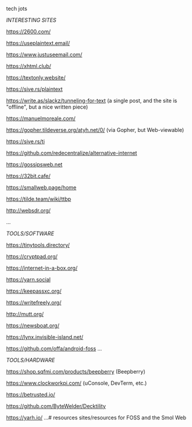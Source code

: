 tech jots

*INTERESTING SITES*

https://2600.com/

https://useplaintext.email/

https://www.justuseemail.com/

https://xhtml.club/

https://textonly.website/

https://sive.rs/plaintext

https://write.as/slackz/tunneling-for-text (a single post, and the site is "offline", but  a nice written piece)

https://manuelmoreale.com/

https://gopher.tildeverse.org/atyh.net/0/ (via Gopher, but Web-viewable)

https://sive.rs/ti

https://github.com/redecentralize/alternative-internet

https://gossipsweb.net

https://32bit.cafe/

https://smallweb.page/home

https://tilde.team/wiki/ttbp

http://websdr.org/

...

*TOOLS/SOFTWARE*

https://tinytools.directory/

https://cryptpad.org/

https://internet-in-a-box.org/

https://yarn.social

https://keepassxc.org/

https://writefreely.org/

http://mutt.org/

https://newsboat.org/

https://lynx.invisible-island.net/

https://github.com/offa/android-foss
...

*TOOLS/HARDWARE*

https://shop.sqfmi.com/products/beepberry (Beepberry)

https://www.clockworkpi.com/ (uConsole, DevTerm, etc.)

https://betrusted.io/

https://github.com/ByteWelder/Decktility

https://yarh.io/
...# resources
sites/resources for FOSS and the Smol Web
